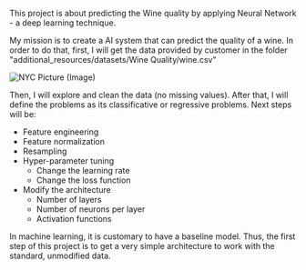 This project is about predicting the Wine quality by applying Neural Network - a deep learning technique.

My mission is to create a AI system that can predict the quality of a wine. In order to do that, first, I will get the data provided by customer in the folder "additional_resources/datasets/Wine Quality/wine.csv"

![NYC Picture (Image)](https://www.wine-searcher.com/images/news/74/12/faves1-10007412.jpg)

Then, I will explore and clean the data (no missing values). 
After that, I will define the problems as its classificative or regressive problems.
Next steps will be:

  + Feature engineering
  + Feature normalization
  + Resampling
  + Hyper-parameter tuning
      + Change the learning rate
      + Change the loss function
  + Modify the architecture
      + Number of layers
      + Number of neurons per layer
      + Activation functions

In machine learning, it is customary to have a baseline model. Thus, the first step of this project is to get a very simple architecture to work with the standard, unmodified data.
